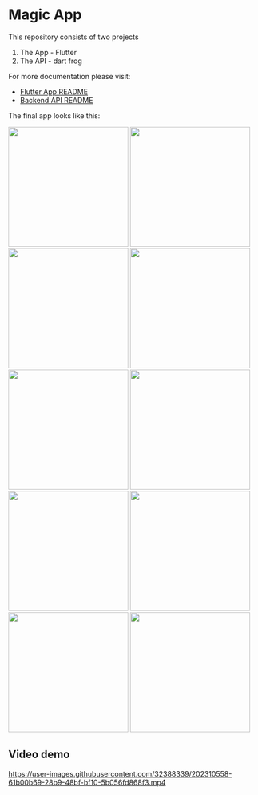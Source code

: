# Magic App

This repository consists of two projects
1. The App - Flutter
2. The API - dart frog

For more documentation please visit:
* [Flutter App README](https://github.com/iampato/magic/blob/main/app/pubspec.yaml) 
* [Backend API README](https://github.com/iampato/magic/blob/main/backend/README.md) 

The final app looks like this:

<img src="https://github.com/iampato/magic/blob/main/screenshots/Screenshot_1668632695.png" width="240"/> <img src="https://github.com/iampato/magic/blob/main/screenshots/Screenshot_1668632699.png" width="240"/> <img src="https://github.com/iampato/magic/blob/main/screenshots/Screenshot_1668632703.png" width="240"/>  <img src="https://github.com/iampato/magic/blob/main/screenshots/Screenshot_1668632737.png" width="240"/> <img src="https://github.com/iampato/magic/blob/main/screenshots/Screenshot_1668632741.png" width="240"/> <img src="https://github.com/iampato/magic/blob/main/screenshots/Screenshot_1668632743.png" width="240"/>  <img src="https://github.com/iampato/magic/blob/main/screenshots/Screenshot_1668632749.png" width="240"/> <img src="https://github.com/iampato/magic/blob/main/screenshots/Screenshot_1668632755.png" width="240"/> <img src="https://github.com/iampato/magic/blob/main/screenshots/Screenshot_1668632761.png" width="240"/> <img src="https://github.com/iampato/magic/blob/main/screenshots/Screenshot_1668632766.png" width="240"/>

## Video demo 
https://user-images.githubusercontent.com/32388339/202310558-61b00b69-28b9-48bf-bf10-5b056fd868f3.mp4

